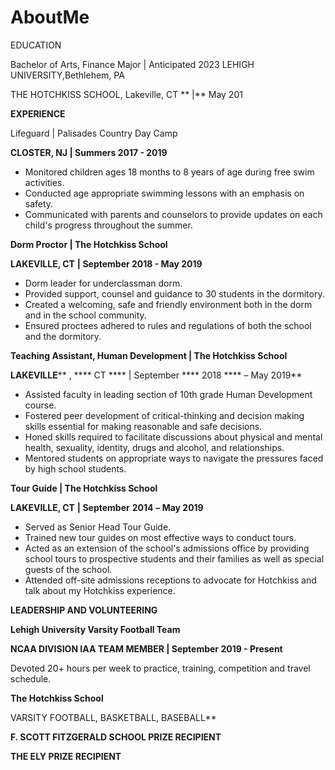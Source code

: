 # AboutMe
EDUCATION  
                                                     
Bachelor of Arts, Finance Major | Anticipated 2023 LEHIGH UNIVERSITY,Bethlehem, PA

THE HOTCHKISS SCHOOL, Lakeville, CT ** |** May 201

**EXPERIENCE**

Lifeguard | Palisades Country Day Camp

**CLOSTER, NJ | Summers 2017 - 2019**

- Monitored children ages 18 months to 8 years of age during free swim activities.
- Conducted age appropriate swimming lessons with an emphasis on safety.
- Communicated with parents and counselors to provide updates on each child&#39;s progress throughout the summer.

**Dorm Proctor | The Hotchkiss School**

**LAKEVILLE, CT**  **| September 2018 - May 2019**

- Dorm leader for underclassman dorm.
- Provided support, counsel and guidance to 30 students in the dormitory.
- Created a welcoming, safe and friendly environment both in the dorm and in the school community.
- Ensured proctees adhered to rules and regulations of both the school and the dormitory.


**Teaching Assistant, Human Development | The Hotchkiss School**

**LAKEVILLE**** , **** CT **** | September **** 2018 **** – May 2019**

- Assisted faculty in leading section of 10th grade Human Development course.
- Fostered peer development of critical-thinking and decision making skills essential for making reasonable and safe decisions.
- Honed skills required to facilitate discussions about physical and mental health, sexuality, identity, drugs and alcohol, and relationships.
- Mentored students on appropriate ways to navigate the pressures faced by high school students.


**Tour Guide | The Hotchkiss School**

**LAKEVILLE, CT**  **| September**  **2014**  **– May 2019**

- Served as Senior Head Tour Guide.
- Trained new tour guides on most effective ways to conduct tours.
- Acted as an extension of the school's admissions office by providing school tours to prospective students and their families as well as special guests of the school.
- Attended off-site admissions receptions to advocate for Hotchkiss and talk about my Hotchkiss experience.

 
**LEADERSHIP AND VOLUNTEERING**

**Lehigh University Varsity Football Team**

**NCAA DIVISION IAA TEAM MEMBER | September 2019 - Present**

Devoted 20+ hours per week to practice, training, competition and travel schedule.


**The Hotchkiss School**

VARSITY FOOTBALL, BASKETBALL, BASEBALL**

**F. SCOTT FITZGERALD SCHOOL PRIZE RECIPIENT**

**THE ELY PRIZE RECIPIENT**